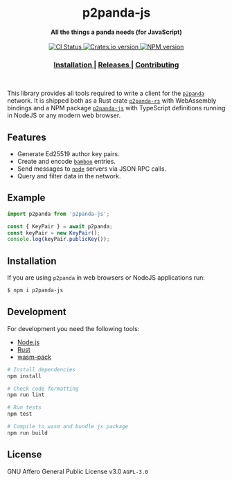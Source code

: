 <h1 align="center">p2panda-js</h1>

<div align="center">
  <strong>All the things a panda needs (for JavaScript)</strong>
</div>

<br />

<div align="center">
  <!-- CI status -->
  <a href="https://github.com/p2panda/p2panda/actions">
    <img src="https://img.shields.io/github/workflow/status/p2panda/p2panda/Build%20and%20test?style=flat-square" alt="CI Status" />
  </a>
  <!-- Crates version -->
  <a href="https://crates.io/crates/p2panda-rs">
    <img src="https://img.shields.io/crates/v/p2panda-rs.svg?style=flat-square" alt="Crates.io version" />
  </a>
  <!-- NPM version -->
  <a href="https://www.npmjs.com/package/p2panda-js">
    <img src="https://img.shields.io/npm/v/p2panda-js?style=flat-square" alt="NPM version" />
  </a>
</div>

<div align="center">
  <h3>
    <a href="#installation">
      Installation
    </a>
    <span> | </span>
    <a href="https://github.com/p2panda/p2panda/releases">
      Releases
    </a>
    <span> | </span>
    <a href="https://github.com/p2panda/design-document#get-involved">
      Contributing
    </a>
  </h3>
</div>

<br/>

This library provides all tools required to write a client for the [`p2panda`] network. It is shipped both as a Rust crate [`p2panda-rs`] with WebAssembly bindings and a NPM package [`p2panda-js`] with TypeScript definitions running in NodeJS or any modern web browser.

[`p2panda`]: https://github.com/p2panda/design-document
[`p2panda-rs`]: https://github.com/p2panda/p2panda/tree/main/p2panda-rs
[`p2panda-js`]: https://github.com/p2panda/p2panda/tree/main/p2panda-js

## Features

- Generate Ed25519 author key pairs.
- Create and encode [`bamboo`] entries.
- Send messages to [`node`] servers via JSON RPC calls.
- Query and filter data in the network.

[`bamboo`]: https://github.com/AljoschaMeyer/bamboo
[`node`]: https://github.com/p2panda/node

## Example

```js
import p2panda from 'p2panda-js';

const { KeyPair } = await p2panda;
const keyPair = new KeyPair();
console.log(keyPair.publicKey());
```

## Installation

If you are using `p2panda` in web browsers or NodeJS applications run:

```sh
$ npm i p2panda-js
```

## Development

For development you need the following tools:

* [Node.js](https://nodejs.org)
* [Rust](https://www.rust-lang.org/learn/get-started)
* [wasm-pack](https://rustwasm.github.io/wasm-pack/installer)

```bash
# Install dependencies
npm install

# Check code formatting
npm run lint

# Run tests
npm test

# Compile to wasm and bundle js package
npm run build
```

## License

GNU Affero General Public License v3.0 `AGPL-3.0`
